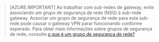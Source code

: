 >[AZURE.IMPORTANT] Ao trabalhar com sub-redes de gateway, evite associando um grupo de segurança de rede (NSG) à sub-rede gateway. Associar um grupo de segurança de rede para esta sub-rede pode causar o gateway VPN parar funcionando conforme esperado. Para obter mais informações sobre grupos de segurança de rede, consulte [o que é um grupo de segurança de rede?](../articles/virtual-network/virtual-networks-nsg.md)


